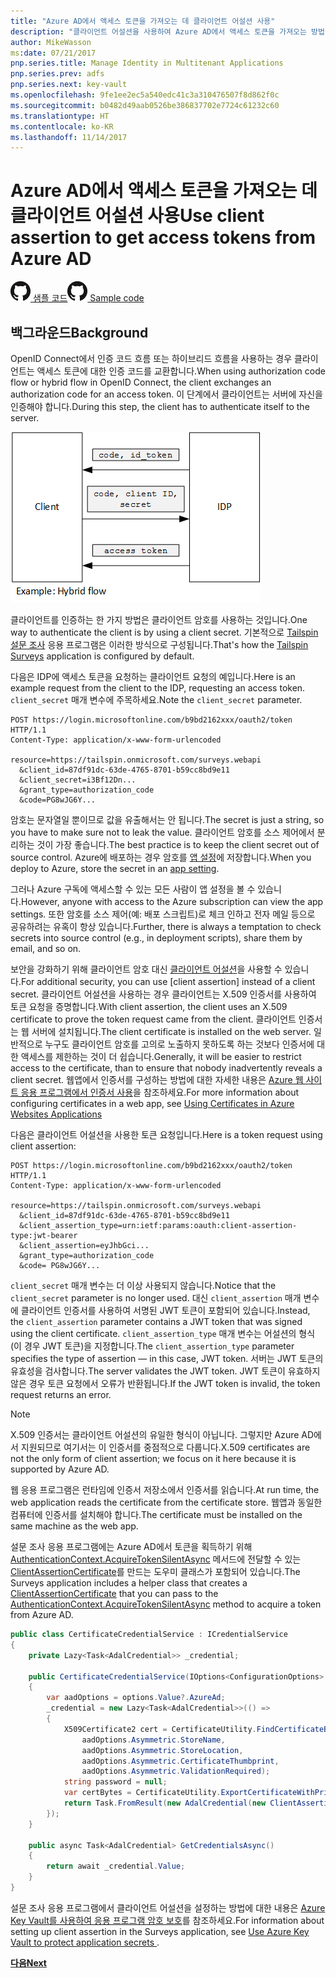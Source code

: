 ```yaml
---
title: "Azure AD에서 액세스 토큰을 가져오는 데 클라이언트 어설션 사용"
description: "클라이언트 어설션을 사용하여 Azure AD에서 액세스 토큰을 가져오는 방법을 알아봅니다."
author: MikeWasson
ms:date: 07/21/2017
pnp.series.title: Manage Identity in Multitenant Applications
pnp.series.prev: adfs
pnp.series.next: key-vault
ms.openlocfilehash: 9fe1ee2ec5a540edc41c3a310476507f8d862f0c
ms.sourcegitcommit: b0482d49aab0526be386837702e7724c61232c60
ms.translationtype: HT
ms.contentlocale: ko-KR
ms.lasthandoff: 11/14/2017
---
```

# <a name="use-client-assertion-to-get-access-tokens-from-azure-ad"></a><span data-ttu-id="17438-103">Azure AD에서 액세스 토큰을 가져오는 데 클라이언트 어설션 사용</span><span class="sxs-lookup"><span data-stu-id="17438-103">Use client assertion to get access tokens from Azure AD</span></span>

<span data-ttu-id="17438-104">[![GitHub](../_images/github.png) 샘플 코드][sample application]</span><span class="sxs-lookup"><span data-stu-id="17438-104">[![GitHub](../_images/github.png) Sample code][sample application]</span></span>

## <a name="background"></a><span data-ttu-id="17438-105">백그라운드</span><span class="sxs-lookup"><span data-stu-id="17438-105">Background</span></span>
<span data-ttu-id="17438-106">OpenID Connect에서 인증 코드 흐름 또는 하이브리드 흐름을 사용하는 경우 클라이언트는 액세스 토큰에 대한 인증 코드를 교환합니다.</span><span class="sxs-lookup"><span data-stu-id="17438-106">When using authorization code flow or hybrid flow in OpenID Connect, the client exchanges an authorization code for an access token.</span></span> <span data-ttu-id="17438-107">이 단계에서 클라이언트는 서버에 자신을 인증해야 합니다.</span><span class="sxs-lookup"><span data-stu-id="17438-107">During this step, the client has to authenticate itself to the server.</span></span>

![클라이언트 암호](./images/client-secret.png)

<span data-ttu-id="17438-109">클라이언트를 인증하는 한 가지 방법은 클라이언트 암호를 사용하는 것입니다.</span><span class="sxs-lookup"><span data-stu-id="17438-109">One way to authenticate the client is by using a client secret.</span></span> <span data-ttu-id="17438-110">기본적으로 [Tailspin 설문 조사][Surveys] 응용 프로그램은 이러한 방식으로 구성됩니다.</span><span class="sxs-lookup"><span data-stu-id="17438-110">That's how the [Tailspin Surveys][Surveys] application is configured by default.</span></span>

<span data-ttu-id="17438-111">다음은 IDP에 액세스 토큰을 요청하는 클라이언트 요청의 예입니다.</span><span class="sxs-lookup"><span data-stu-id="17438-111">Here is an example request from the client to the IDP, requesting an access token.</span></span> <span data-ttu-id="17438-112">`client_secret` 매개 변수에 주목하세요.</span><span class="sxs-lookup"><span data-stu-id="17438-112">Note the `client_secret` parameter.</span></span>

```
POST https://login.microsoftonline.com/b9bd2162xxx/oauth2/token HTTP/1.1
Content-Type: application/x-www-form-urlencoded

resource=https://tailspin.onmicrosoft.com/surveys.webapi
  &client_id=87df91dc-63de-4765-8701-b59cc8bd9e11
  &client_secret=i3Bf12Dn...
  &grant_type=authorization_code
  &code=PG8wJG6Y...
```

<span data-ttu-id="17438-113">암호는 문자열일 뿐이므로 값을 유출해서는 안 됩니다.</span><span class="sxs-lookup"><span data-stu-id="17438-113">The secret is just a string, so you have to make sure not to leak the value.</span></span> <span data-ttu-id="17438-114">클라이언트 암호를 소스 제어에서 분리하는 것이 가장 좋습니다.</span><span class="sxs-lookup"><span data-stu-id="17438-114">The best practice is to keep the client secret out of source control.</span></span> <span data-ttu-id="17438-115">Azure에 배포하는 경우 암호를 [앱 설정][configure-web-app]에 저장합니다.</span><span class="sxs-lookup"><span data-stu-id="17438-115">When you deploy to Azure, store the secret in an [app setting][configure-web-app].</span></span>

<span data-ttu-id="17438-116">그러나 Azure 구독에 액세스할 수 있는 모든 사람이 앱 설정을 볼 수 있습니다.</span><span class="sxs-lookup"><span data-stu-id="17438-116">However, anyone with access to the Azure subscription can view the app settings.</span></span> <span data-ttu-id="17438-117">또한 암호를 소스 제어(예: 배포 스크립트)로 체크 인하고 전자 메일 등으로 공유하려는 유혹이 항상 있습니다.</span><span class="sxs-lookup"><span data-stu-id="17438-117">Further, there is always a temptation to check secrets into source control (e.g., in deployment scripts), share them by email, and so on.</span></span>

<span data-ttu-id="17438-118">보안을 강화하기 위해 클라이언트 암호 대신 [클라이언트 어설션]을 사용할 수 있습니다.</span><span class="sxs-lookup"><span data-stu-id="17438-118">For additional security, you can use [client assertion] instead of a client secret.</span></span> <span data-ttu-id="17438-119">클라이언트 어설션을 사용하는 경우 클라이언트는 X.509 인증서를 사용하여 토큰 요청을 증명합니다.</span><span class="sxs-lookup"><span data-stu-id="17438-119">With client assertion, the client uses an X.509 certificate to prove the token request came from the client.</span></span> <span data-ttu-id="17438-120">클라이언트 인증서는 웹 서버에 설치됩니다.</span><span class="sxs-lookup"><span data-stu-id="17438-120">The client certificate is installed on the web server.</span></span> <span data-ttu-id="17438-121">일반적으로 누구도 클라이언트 암호를 고의로 노출하지 못하도록 하는 것보다 인증서에 대한 액세스를 제한하는 것이 더 쉽습니다.</span><span class="sxs-lookup"><span data-stu-id="17438-121">Generally, it will be easier to restrict access to the certificate, than to ensure that nobody inadvertently reveals a client secret.</span></span> <span data-ttu-id="17438-122">웹앱에서 인증서를 구성하는 방법에 대한 자세한 내용은 [Azure 웹 사이트 응용 프로그램에서 인증서 사용][using-certs-in-websites]을 참조하세요.</span><span class="sxs-lookup"><span data-stu-id="17438-122">For more information about configuring certificates in a web app, see [Using Certificates in Azure Websites Applications][using-certs-in-websites]</span></span>

<span data-ttu-id="17438-123">다음은 클라이언트 어설션을 사용한 토큰 요청입니다.</span><span class="sxs-lookup"><span data-stu-id="17438-123">Here is a token request using client assertion:</span></span>

```
POST https://login.microsoftonline.com/b9bd2162xxx/oauth2/token HTTP/1.1
Content-Type: application/x-www-form-urlencoded

resource=https://tailspin.onmicrosoft.com/surveys.webapi
  &client_id=87df91dc-63de-4765-8701-b59cc8bd9e11
  &client_assertion_type=urn:ietf:params:oauth:client-assertion-type:jwt-bearer
  &client_assertion=eyJhbGci...
  &grant_type=authorization_code
  &code= PG8wJG6Y...
```

<span data-ttu-id="17438-124">`client_secret` 매개 변수는 더 이상 사용되지 않습니다.</span><span class="sxs-lookup"><span data-stu-id="17438-124">Notice that the `client_secret` parameter is no longer used.</span></span> <span data-ttu-id="17438-125">대신 `client_assertion` 매개 변수에 클라이언트 인증서를 사용하여 서명된 JWT 토큰이 포함되어 있습니다.</span><span class="sxs-lookup"><span data-stu-id="17438-125">Instead, the `client_assertion` parameter contains a JWT token that was signed using the client certificate.</span></span> <span data-ttu-id="17438-126">`client_assertion_type` 매개 변수는 어설션의 형식(이 경우 JWT 토큰)을 지정합니다.</span><span class="sxs-lookup"><span data-stu-id="17438-126">The `client_assertion_type` parameter specifies the type of assertion &mdash; in this case, JWT token.</span></span> <span data-ttu-id="17438-127">서버는 JWT 토큰의 유효성을 검사합니다.</span><span class="sxs-lookup"><span data-stu-id="17438-127">The server validates the JWT token.</span></span> <span data-ttu-id="17438-128">JWT 토큰이 유효하지 않은 경우 토큰 요청에서 오류가 반환됩니다.</span><span class="sxs-lookup"><span data-stu-id="17438-128">If the JWT token is invalid, the token request returns an error.</span></span>

> [!NOTE]
> <span data-ttu-id="17438-129">X.509 인증서는 클라이언트 어설션의 유일한 형식이 아닙니다. 그렇지만 Azure AD에서 지원되므로 여기서는 이 인증서를 중점적으로 다룹니다.</span><span class="sxs-lookup"><span data-stu-id="17438-129">X.509 certificates are not the only form of client assertion; we focus on it here because it is supported by Azure AD.</span></span>
> 
> 

<span data-ttu-id="17438-130">웹 응용 프로그램은 런타임에 인증서 저장소에서 인증서를 읽습니다.</span><span class="sxs-lookup"><span data-stu-id="17438-130">At run time, the web application reads the certificate from the certificate store.</span></span> <span data-ttu-id="17438-131">웹앱과 동일한 컴퓨터에 인증서를 설치해야 합니다.</span><span class="sxs-lookup"><span data-stu-id="17438-131">The certificate must be installed on the same machine as the web app.</span></span>

<span data-ttu-id="17438-132">설문 조사 응용 프로그램에는 Azure AD에서 토큰을 획득하기 위해 [AuthenticationContext.AcquireTokenSilentAsync](/dotnet/api/microsoft.identitymodel.clients.activedirectory.authenticationcontext.acquiretokensilentasync) 메서드에 전달할 수 있는 [ClientAssertionCertificate](/dotnet/api/microsoft.identitymodel.clients.activedirectory.clientassertioncertificate)를 만드는 도우미 클래스가 포함되어 있습니다.</span><span class="sxs-lookup"><span data-stu-id="17438-132">The Surveys application includes a helper class that creates a [ClientAssertionCertificate](/dotnet/api/microsoft.identitymodel.clients.activedirectory.clientassertioncertificate) that you can pass to the [AuthenticationContext.AcquireTokenSilentAsync](/dotnet/api/microsoft.identitymodel.clients.activedirectory.authenticationcontext.acquiretokensilentasync) method to acquire a token from Azure AD.</span></span>

```csharp
public class CertificateCredentialService : ICredentialService
{
    private Lazy<Task<AdalCredential>> _credential;

    public CertificateCredentialService(IOptions<ConfigurationOptions> options)
    {
        var aadOptions = options.Value?.AzureAd;
        _credential = new Lazy<Task<AdalCredential>>(() =>
        {
            X509Certificate2 cert = CertificateUtility.FindCertificateByThumbprint(
                aadOptions.Asymmetric.StoreName,
                aadOptions.Asymmetric.StoreLocation,
                aadOptions.Asymmetric.CertificateThumbprint,
                aadOptions.Asymmetric.ValidationRequired);
            string password = null;
            var certBytes = CertificateUtility.ExportCertificateWithPrivateKey(cert, out password);
            return Task.FromResult(new AdalCredential(new ClientAssertionCertificate(aadOptions.ClientId, new X509Certificate2(certBytes, password))));
        });
    }

    public async Task<AdalCredential> GetCredentialsAsync()
    {
        return await _credential.Value;
    }
}
```

<span data-ttu-id="17438-133">설문 조사 응용 프로그램에서 클라이언트 어설션을 설정하는 방법에 대한 내용은 [Azure Key Vault를 사용하여 응용 프로그램 암호 보호][key vault]를 참조하세요.</span><span class="sxs-lookup"><span data-stu-id="17438-133">For information about setting up client assertion in the Surveys application, see [Use Azure Key Vault to protect application secrets ][key vault].</span></span>

<span data-ttu-id="17438-134">[**다음**][key vault]</span><span class="sxs-lookup"><span data-stu-id="17438-134">[**Next**][key vault]</span></span>

<!-- Links -->
[configure-web-app]: /azure/app-service-web/web-sites-configure/
[azure-management-portal]: https://portal.azure.com
[클라이언트 어설션]: https://tools.ietf.org/html/rfc7521
[key vault]: key-vault.md
[Setup-KeyVault]: https://github.com/mspnp/multitenant-saas-guidance/blob/master/scripts/Setup-KeyVault.ps1
[Surveys]: tailspin.md
[using-certs-in-websites]: https://azure.microsoft.com/blog/using-certificates-in-azure-websites-applications/

[sample application]: https://github.com/mspnp/multitenant-saas-guidance
